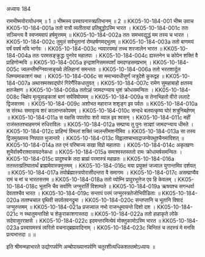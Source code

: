 अध्यायः 184

रामभीष्मयोरायोधनम् ॥ 1 ॥ भीष्मस्य प्रस्वापनास्त्रप्रतिभानम् ॥ 2 ॥
KK05-10-184-001	भीष्म उवाच 
KK05-10-184-001a	ततो रात्रौ व्यतीतायां प्रतिबुद्धोऽस्मि भारत ।
KK05-10-184-001c	ततः सञ्चिन्त्य वै स्वप्नमवापं हर्षमुत्तमम् ॥
KK05-10-184-002a	ततः समभवद्युद्धं मम तस्य च भारत ।
KK05-10-184-002c	तुमुलं सर्वभूतानां रोमहर्षणमद्भुतम् ॥
KK05-10-184-003a	ततो बाणमयं वर्षं ववर्ष मयि भार्गवः ।
KK05-10-184-003c	न्यवारयमहं तच्च शरजालेन भारत ॥
KK05-10-184-004a	ततः परमसङ्क्रुद्धः पुनरेव महातपाः ।
KK05-10-184-004c	ह्यस्तनेन च कोपेन शक्तिं वै प्राहिणोन्मयि ॥
KK05-10-184-005a	इन्द्राशनिसमस्पर्शां यमदण्डसमप्रभाम् ।
KK05-10-184-005c	ज्वलन्तीमग्निवत्सङ्ख्ये लेलिहानां समन्ततः ॥
KK05-10-184-006a	ततो भरतशार्दूल धिष्ण्यमाकाशगं यथा ।
KK05-10-184-006c	सा ममाभ्यवधीत्तूर्णं जत्रुदेशे कुरूद्वह ॥
KK05-10-184-007a	अथास्रमस्रवद्घोरं गिरेर्गैरिकधातुवत् ।
KK05-10-184-007c	रामेण सुमहाबाहो क्षतस्य क्षतजेक्षण ॥
KK05-10-184-008a	ततोऽहं जामदग्न्याय भृशं क्रोधसमन्वितः ।
KK05-10-184-008c	चिक्षेप मृत्युसङ्काशं बाणं सर्पविषोपमम् ॥
KK05-10-184-009a	स तेनाभिहतो वीरो ललाटे द्विजसत्तमः ।
KK05-10-184-009c	अशोभत महाराज शशृङ्ग इव पर्वतः ॥
KK05-10-184-010a	स संरब्धः समावृत्य शरं कालान्तकोपमम् ।
KK05-10-184-010c	सन्दधे बलवत्कृष्य घोरं शत्रुनिबर्हणम् ॥
KK05-10-184-011a	स वक्षसि पपातोग्रः शरो व्याल इव श्वसन् ।
KK05-10-184-011c	महीं राजंस्ततश्चाहमगमं रुधिराविलः ॥
KK05-10-184-012a	सम्प्राप्य तु पुनः सञ्ज्ञां जामदग्न्याय धीमते ।
KK05-10-184-012c	प्राहिण्वं विमलां शक्तिं ज्वलन्तीमशनीमिव ॥
KK05-10-184-013a	सा तस्य द्विजमुख्यस्य निपपात भुजान्तरे ।
KK05-10-184-013c	विह्वलश्चाभवद्राजन्वेपथुश्चैनमाविशत् ॥
KK05-10-184-014a	तत एनं परिष्वज्य सखा विप्रो महातपाः ।
KK05-10-184-014c	अकृतव्रणः शुभैर्वाक्यैराश्वासयदनेकधा ॥
KK05-10-184-015a	समाश्वस्तस्ततो रामः क्रोधामर्षसमन्वितः ।
KK05-10-184-015c	प्रादुश्चक्रे तदा ब्राह्मं परमास्त्रं महाव्रतः ॥
KK05-10-184-016a	ततस्तत्प्रतिघातार्थं ब्राह्ममेवास्त्रमुत्तमम् ।
KK05-10-184-016c	मया प्रयुक्तं जज्वाल युगान्तमिव दर्शयत् ॥
KK05-10-184-017a	तयोर्ब्रह्मास्त्रयोरासीदन्तरा वै समागमः ।
KK05-10-184-017c	असम्प्राप्यैव रामं च मां च भारतसत्तम ॥
KK05-10-184-018a	ततो व्योम्नि प्रादुरभूत्तेज एव हि केवलम् ।
KK05-10-184-018c	भूतानि चैव सर्वाणि जग्मुरार्तिं विशाम्पते ॥
KK05-10-184-019a	ऋषयश्च सगन्धर्वा देवताश्चैव भारत ।
KK05-10-184-019c	सन्तापं परमं जग्मुरस्त्रतेजोभिपीडिताः ॥
KK05-10-184-020a	ततश्चचाल पृथिवी सपर्वतवनद्रुमा ।
KK05-10-184-020c	सन्तप्तानि च भूतानि विषादं जग्मुरुत्तमम् ॥
KK05-10-184-021a	प्रजज्वाल नभो राजन्धूमायन्ते दिशो दश ।
KK05-10-184-021c	न स्थातुमन्तरिक्षे च शेकुराकाशगास्तदा ॥
KK05-10-184-022a	ततो हाहाकृते लोके सदेवासुरराक्षसे ।
KK05-10-184-022c	इदमन्तरमित्येवं मोक्तुकामोऽस्मि भारत ॥
KK05-10-184-023a	प्रस्वापमस्त्रं त्वरितो वचनाद्ब्रह्मवादिनाम् ।
KK05-10-184-023c	चिन्तितं च तदस्त्रं मे मनसि प्रत्यभात्तदा ॥ ॥

इति श्रीमन्महाभारते उद्योगपर्वणि अम्बोपाख्यानपर्वणि चतुरशीत्यधिकशततमोऽध्यायः ॥
